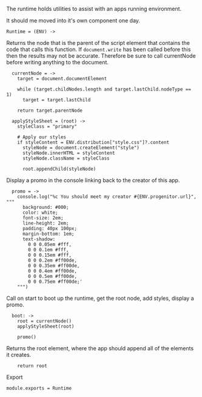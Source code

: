 The runtime holds utilities to assist with an apps running environment.

It should me moved into it's own component one day.

    Runtime = (ENV) ->

Returns the node that is the parent of the script element that contains the code
that calls this function. If `document.write` has been called before this then the
results may not be accurate. Therefore be sure to call currentNode before
writing anything to the document.

      currentNode = ->
        target = document.documentElement
      
        while (target.childNodes.length and target.lastChild.nodeType == 1)
          target = target.lastChild
      
        return target.parentNode

      applyStyleSheet = (root) ->
        styleClass = "primary"
      
        # Apply our styles
        if styleContent = ENV.distribution["style.css"]?.content
          styleNode = document.createElement("style")
          styleNode.innerHTML = styleContent
          styleNode.className = styleClass
          
          root.appendChild(styleNode)

Display a promo in the console linking back to the creator of this app.

      promo = ->
        console.log("%c You should meet my creator #{ENV.progenitor.url}", """
          background: #000; 
          color: white; 
          font-size: 2em;
          line-height: 2em;
          padding: 40px 100px;
          margin-bottom: 1em;
          text-shadow: 
            0 0 0.05em #fff, 
            0 0 0.1em #fff, 
            0 0 0.15em #fff, 
            0 0 0.2em #ff00de, 
            0 0 0.35em #ff00de, 
            0 0 0.4em #ff00de, 
            0 0 0.5em #ff00de, 
            0 0 0.75em #ff00de;'
        """)

Call on start to boot up the runtime, get the root node, add styles, display a 
promo.

      boot: ->
        root = currentNode()
        applyStyleSheet(root)
        
        promo()

Returns the root element, where the app should append all of the elements it
creates.

        return root

Export

    module.exports = Runtime
